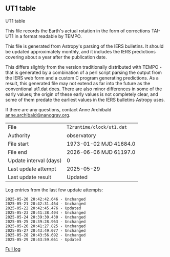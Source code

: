 
## UT1 table

UT1 table

This file records the Earth's actual rotation in the form of
corrections TAI-UT1 in a format readable by TEMPO.

This file is generated from Astropy's parsing of the IERS
bulletins. It should be updated approximately monthly, and it
includes the IERS predictions covering about a year after the
publication date.

This differs slightly from the version traditionally distributed
with TEMPO - that is generated by a combination of a perl script
parsing the output from the IERS web form and a custom C program
generating predictions. As a result, this generated file may not
extend as far into the future as the conventional ut1.dat does.
There are also minor differences in some of the early values; the
origin of these early values is not completely clear, and some of
them predate the earliest values in the IERS bulletins Astropy uses.

If there are any questions, contact Anne Archibald
<anne.archibald@nanograv.org>.

|     |     |
|:--- |:--- |
| File | `T2runtime/clock/ut1.dat` |
| Authority | observatory |
| File start | 1973-01-02 MJD 41684.0 |
| File end | 2026-06-06 MJD 61197.0 |
| Update interval (days) | 0 |
| Last update attempt | 2025-05-29 |
| Last update result | Updated |

Log entries from the last few update attempts:
```
2025-05-20 20:42:42.646 - Unchanged
2025-05-21 20:42:31.464 - Unchanged
2025-05-22 20:42:45.476 - Updated
2025-05-23 20:41:38.404 - Unchanged
2025-05-24 20:39:30.430 - Unchanged
2025-05-25 20:39:28.963 - Unchanged
2025-05-26 20:41:27.825 - Unchanged
2025-05-27 20:43:49.077 - Unchanged
2025-05-28 20:43:56.692 - Unchanged
2025-05-29 20:43:59.661 - Updated
```
[Full log](https://raw.githubusercontent.com/ipta/pulsar-clock-corrections/main/log/T2runtime/clock/ut1.dat.log)
